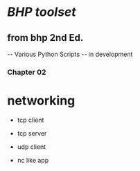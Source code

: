 # <em> BHP toolset</em>

## from bhp 2nd Ed. 

-- Various Python Scripts
-- in development

### Chapter 02 
# networking

* tcp client
* tcp server
* udp client

* nc like app 
